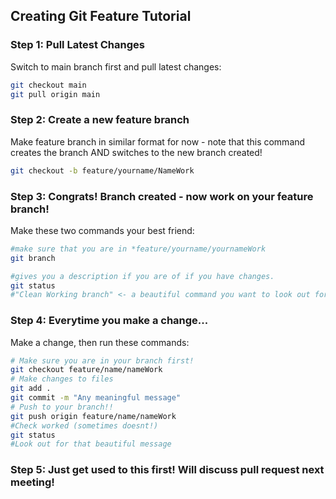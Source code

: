 ## Creating Git Feature Tutorial 

### Step 1: Pull Latest Changes
Switch to main branch first and pull latest changes:
```bash
git checkout main
git pull origin main
```

### Step 2: Create a new feature branch 
Make feature branch in similar format for now - note that this command creates the branch AND switches to the new branch created!
```bash
git checkout -b feature/yourname/NameWork
```

### Step 3: Congrats! Branch created - now work on your feature branch!
Make these two commands your best friend:
```bash
#make sure that you are in *feature/yourname/yournameWork
git branch 
```

```bash
#gives you a description if you are of if you have changes.
git status 
#"Clean Working branch" <- a beautiful command you want to look out for (teller for all in-sync)
```

### Step 4: Everytime you make a change... 
Make a change, then run these commands:
```bash
# Make sure you are in your branch first!
git checkout feature/name/nameWork
# Make changes to files
git add .
git commit -m "Any meaningful message"
# Push to your branch!!
git push origin feature/name/nameWork
#Check worked (sometimes doesnt!)
git status
#Look out for that beautiful message
```
### Step 5: Just get used to this first! Will discuss pull request next meeting! 
